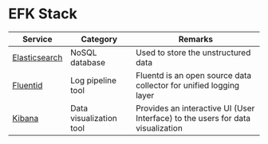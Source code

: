 # EFK Stack

| Service                                                                         | Category                | Remarks                                                                         |
|---------------------------------------------------------------------------------|-------------------------|---------------------------------------------------------------------------------|
| [Elasticsearch](../3_DatabaseServices/9_Search-Databases/ElasticSearch/Readme.md) | NoSQL database          | Used to store the unstructured data                                             |
| [Fluentid](https://www.fluentd.org/)                                            | Log pipeline tool       | Fluentd is an open source data collector for unified logging layer                                                 |
| [Kibana](https://www.elastic.co/kibana/)                                        | Data visualization tool | Provides an interactive UI (User Interface) to the users for data visualization |